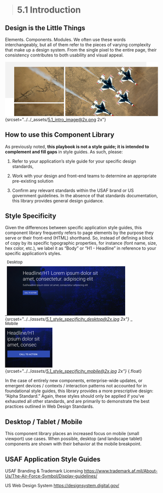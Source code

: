 > # **5.1** Introduction

## Design is the Little Things

Elements. Components. Modules. We often use these words interchangeably, but all of them refer to the pieces of varying complexity that make up a design system. From the single pixel to the entire page, their consistency contributes to both usability and visual appeal.

![5.1 Intro](../_assets/5.1_intro_image.png){srcset="../../_assets/5.1_intro_image@2x.png 2x"}

## How to use this Component Library

As previously noted, **this playbook is not a style guide; it is intended to complement and fill gaps** in style guides. As such, please:

1. Refer to your application’s style guide for your specific design standards,

2. Work with your design and front-end teams to determine an appropriate pre-existing solution

3. Confirm any relevant standards within the USAF brand or US government guidelines. In the absence 
of that standards documentation, this library provides general design guidance.


## Style Specificity

Given the differences between specific application style guides, this component library frequently refers to page elements by the purpose they serve or their front-end (HTML) shorthand. So, instead of defining a block of copy by its specific typographic properties, for instance (font name, size, hex color, etc.), we label it as “Body” or “H1 - Headline” in reference to your specific application’s styles.

_![5.1 Desktop](../_assets/5.1_style_specificity_desktop.jpg){srcset="../../_assets/5.1_style_specificity_desktop@2x.jpg 2x"}_
_![5.1 Mobile](../_assets/5.1_style_specificity_mobile.jpg){srcset="../../_assets/5.1_style_specificity_mobile@2x.jpg 2x"}_
{.float}

In the case of entirely new components, enterprise-wide updates, or emergent devices / contexts / interaction patterns not accounted for in foundational style guides, this library provides a more prescriptive design: “Alpha Standard.” Again, these styles should only be applied if you’ve exhausted all other standards, and are primarily to demonstrate the best practices outlined in Web Design Standards.

## Desktop / Tablet / Mobile

This component library places an increased focus on mobile (small viewport) use cases. When possible, desktop (and landscape tablet) components are shown with their behavior at the mobile breakpoint.

## USAF Application Style Guides

USAF Branding & Trademark Licensing
https://www.trademark.af.mil/About-Us/The-Air-Force-Symbol/Display-guidelines/

US Web Design System
https://designsystem.digital.gov/
 
 
